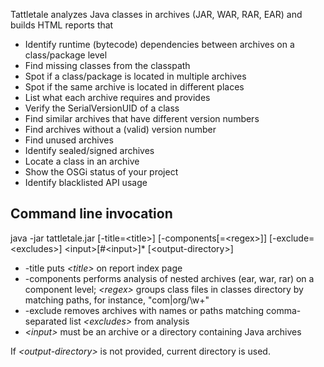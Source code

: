 Tattletale analyzes Java classes in archives (JAR, WAR, RAR, EAR) and
builds HTML reports that

* Identify runtime (bytecode) dependencies between archives on a class/package level
* Find missing classes from the classpath
* Spot if a class/package is located in multiple archives
* Spot if the same archive is located in different places
* List what each archive requires and provides
* Verify the SerialVersionUID of a class
* Find similar archives that have different version numbers
* Find archives without a (valid) version number
* Find unused archives
* Identify sealed/signed archives
* Locate a class in an archive
* Show the OSGi status of your project
* Identify blacklisted API usage

Command line invocation
-----------------------

java -jar tattletale.jar [-title=\<title>] [-components[=\<regex>]] [-exclude=\<excludes>] \<input>[#\<input>]* [\<output-directory>]

* -title puts *\<title>* on report index page
* -components performs analysis of nested archives (ear, war, rar) on
   a component level; *\<regex>* groups class files in classes
   directory by matching paths, for instance, "com|org/\w+"
* -exclude removes archives with names or paths matching
   comma-separated list *\<excludes>* from analysis
* *\<input>* must be an archive or a directory containing Java archives

If *\<output-directory>* is not provided, current directory is used.
